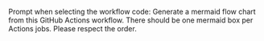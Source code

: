 Prompt when selecting the workflow code: Generate a mermaid flow chart from this GitHub Actions workflow. There should be one mermaid box per Actions jobs. Please respect the order.
